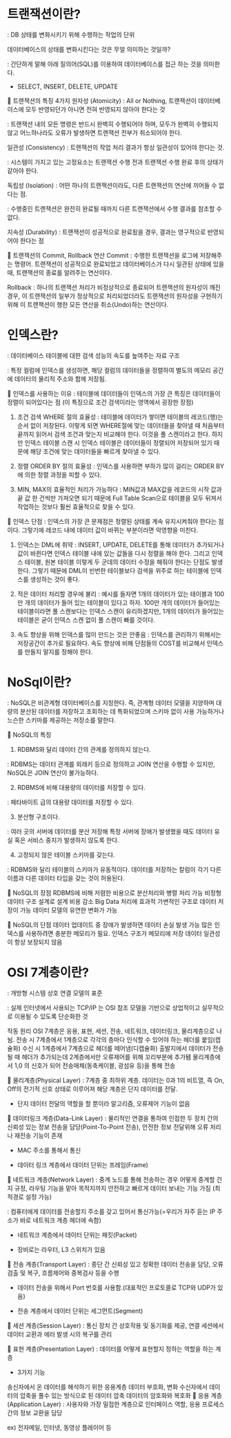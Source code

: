
# 트랜잭션이란?
:  DB 상태를 변화시키기 위해 수행하는 작업의 단위


데이터베이스의 상태를 변화시킨다는 것은 무얼 의미하는 것일까?

: 간단하게 말해 아래 질의어(SQL)를 이용하여 데이터베이스를 접근 하는 것을 의미한다.

* SELECT, INSERT, DELETE, UPDATE


📌 트랜잭션의 특징 4가지
원자성 (Atomicity)
: All or Nothing, 트랜잭션이 데이터베이스에 모두 반영되던가 아니면 전혀 반영되지 않아야 한다는 것

: 트랜잭션 내의 모든 명령은 반드시 완벽히 수행되어야 하며, 모두가 완벽히 수행되지 않고 어느하나라도 오류가 발생하면 트랜잭션 전부가 취소되어야 한다.

일관성 (Consistency)
: 트랜잭션의 작업 처리 결과가 항상 일관성이 있어야 한다는 것.

: 시스템이 가지고 있는 고정요소는 트랜잭션 수행 전과 트랜잭션 수행 완료 후의 상태가 같아야 한다.

독립성 (Isolation)
: 어떤 하나의 트랜잭션이라도, 다른 트랜잭션의 연산에 끼어들 수 없다는 점.

: 수행중인 트랜잭션은 완전히 완료될 때까지 다른 트랜잭션에서 수행 결과를 참조할 수 없다.

지속성 (Durability)
: 트랜잭션이 성공적으로 완료됬을 경우, 결과는 영구적으로 반영되어야 한다는 점



📌 트랜잭션의 Commit, Rollback 연산
Commit
: 수행한 트랜잭션을 로그에 저장해주는 명령어. 트랜잭션이 성공적으로 완료되었고 데이터베이스가 다시 일관된 상태에 있을 때, 트랜잭션의 종료를 알려주는 연산이다.

Rollback
: 하나의 트랜잭션 처리가 비정상적으로 종료되어 트랜잭션의 원자성이 깨진경우, 이 트랜잭션의 일부가 정상적으로 처리되었더라도 트랜잭션의 원자성을 구현하기 위해 이 트랜잭션이 행한 모든 연산을 취소(Undo)하는 연산이다.



# 인덱스란?
: 데이터베이스 테이블에 대한 검색 성능의 속도를 높여주는 자료 구조

: 특정 컬럼에 인덱스를 생성하면, 해당 컬럼의 데이터들을 정렬하여 별도의 메모리 공간에 데이터의 물리적 주소와 함께 저장됨.



📌 인덱스를 사용하는 이유 
: 테이블에 데이터들이 인덱스의 가장 큰 특징은 데이터들이 정렬이 되어있다는 점 (이 특징으로 조건 검색이라는 영역에서 굉장한 장점)

1) 조건 검색 WHERE 절의 효율성
: 테이블에 데이터가 쌓이면 테이블의 레코드(행)는 순서 없이 저장된다. 이렇게 되면 WHERE절에 맞는 데이터들을 찾아낼 때 처음부터 끝까지 읽어서 검색 조건과 맞는지 비교해야 한다. 이것을 풀 스캔이라고 한다. 하지만 인덱스 테이블 스캔 시 인덱스 테이블은 데이터들이 정렬되어 저장되어 있기 때문에 해당 조건에 맞는 데이터들을 빠르게 찾아낼 수 있다.

2) 정렬 ORDER BY 절의 효율성
: 인덱스를 사용하면 부하가 많이 걸리는 ORDER BY에 의한 정렬 과정을 피할 수 있다.

3) MIN, MAX의 효율적인 처리가 가능하다
: MIN값과 MAX값을 레코드의 시작 값과 끝 값 한 건씩만 가져오면 되기 때문에 Full Table Scan으로 테이블을 모두 뒤져서 작업하는 것보다 훨씬 효율적으로 찾을 수 있다.



📌 인덱스 단점
: 인덱스의 가장 큰 문제점은 정렬된 상태를 계속 유지시켜줘야 한다는 점이다. 그렇기에 레코드 내에 데이터 값이 바뀌는 부분이라면 악영향을 미친다.

1) 인덱스는 DML에 취약
: INSERT, UPDATE, DELETE를 통해 데이터가 추가되거나 값이 바뀐다면 인덱스 테이블 내에 있는 값들을 다시 정렬을 해야 한다. 그리고 인덱스 테이블, 원본 테이블 이렇게 두 군데의 데이터 수정을 해줘야 한다는 단점도 발생한다. 그렇기 때문에 DML이 빈번한 테이블보다 검색을 위주로 하는 테이블에 인덱스를 생성하는 것이 좋다.

2) 적은 데이터 처리할 경우에 불리
: 예시를 들자면 1개의 데이터가 있는 테이블과 100만 개의 데이터가 들어 있는 테이블이 있다고 하자. 100만 개의 데이터가 들어있는 테이블이라면 풀 스캔보다는 인덱스 스캔이 유리하겠지만, 1개의 데이터가 들어있는 테이블은 굳이 인덱스 스캔 없이 풀 스캔이 빠를 것이다. 

3) 속도 향상을 위해 인덱스를 많이 만드는 것은 안좋음
: 인덱스를 관리하기 위해서는 저장공간이 추가로 필요하다. 속도 향상에 비해 단점들의 COST를 비교해서 인덱스를 만들지 말지를 정해야 한다.

# NoSql이란?
: NoSQL은 비관계형 데이터베이스를 지칭한다. 즉, 관계형 데이터 모델을 지양하며 대량의 분산된 데이터를 저장하고 조회하는 데 특화되었으며 스키마 없이 사용 가능하거나 느슨한 스키마를 제공하는 저장소를 말한다.



📌 NoSQL의 특징
1) RDBMS와 달리 데이터 간의 관계를 정의하지 않는다.

: RDBMS는 데이터 관계를 외래키 등으로 정의하고 JOIN 연산을 수행할 수 있지만, NoSQL은 JOIN 연산이 불가능하다.



2) RDBMS에 비해 대용량의 데이터를 저장할 수 있다.

: 페타바이트 급의 대용량 데이터를 저장할 수 있다.



3) 분산형 구조이다.

: 여러 곳의 서버에 데이터를 분산 저장해 특정 서버에 장애가 발생했을 때도 데이터 유실 혹은 서비스 중지가 발생하지 않도록 한다.



4) 고정되지 않은 테이블 스키마를 갖는다.

: RDBMS와 달리 테이블의 스키마가 유동적이다. 데이터를 저장하는 칼럼이 각기 다른 이름과 다른 데이터 타입을 갖는 것이 허용된다.



📌 NoSQL의 장점
RDBMS에 비해 저렴한 비용으로 분산처리와 병렬 처리 가능
비정형 데이터 구조 설계로 설계 비용 감소
Big Data 처리에 효과적
가변적인 구조로 데이터 저장이 가능
데이터 모델의 유연한 변화가 가능

📌 NoSQL의 단점
데이터 업데이트 중 장애가 발생하면 데이터 손실 발생 가능
많은 인덱스를 사용하려면 충분한 메모리가 필요. 인덱스 구조가 메모리에 저장
데이터 일관성이 항상 보장되지 않음

# OSI 7계층이란?
: 개방형 시스템 상호 연결 모델의 표준

: 실제 인터넷에서 사용되는 TCP/IP 는 OSI 참조 모델을 기반으로 상업적이고 실무적으로 이용될 수 있도록 단순화한 것

작동 원리
OSI 7계층은 응용, 표현, 세션, 전송, 네트워크, 데이터링크, 물리계층으로 나뉨.
전송 시 7계층에서 1계층으로 각각의 층마다 인식할 수 있어야 하는 헤더를 붙임(캡슐화)
수신 시 1계층에서 7계층으로 헤더를 떼어냄(디캡슐화)
출발지에서 데이터가 전송될 때 헤더가 추가되는데 2계층에서만 오류제어를 위해 꼬리부분에 추가됌
물리계층에서 1,0 의 신호가 되어 전송매체(동축케이블, 광섬유 등)을 통해 전송


📌 물리계층(Physical Layer)
: 7계층 중 최하위 계층. 데이터는 0과 1의 비트열, 즉 On, Off의 전기적 신호 상태로 이루어져 해당 계층은 단지 데이터를 전달.

* 단지 데이터 전달의 역할을 할 뿐이라 알고리즘, 오류제어 기능이 없음

📌 데이터링크 계층(Data-Link Layer)
: 물리적인 연결을 통하여 인접한 두 장치 간의 신뢰성 있는 정보 전송을 담당(Point-To-Point 전송), 안전한 정보 전달위해 오류 처리나 재전송 기능이 존재

* MAC 주소를 통해서 통신

* 데이터 링크 계층에서 데이터 단위는 프레임(Frame)

📌 네트워크 계층(Network Layer)
: 중계 노드를 통해 전송하는 경우 어떻게 중계할 건지 규정, 라우팅 기능을 맡아 목적지까지 안전하고 빠르게 데이터 보내는 기능 가짐      (최적경로 설정 가능)

: 컴퓨터에게 데이터를 전송할지 주소를 갖고 있어서 통신가능(=우리가 자주 듣는 IP 주소가 바로 네트워크 계층 헤더에 속함)



* 네트워크 계층에서 데이터 단위는 패킷(Packet)

* 장비로는 라우터, L3 스위치가 있음

📌 전송 계층(Transport Layer)
: 종단 간 신뢰성 있고 정확한 데이터 전송을 담당, 오류검출 및 복구, 흐름제어와 중복검사 등을 수행

* 데이터 전송을 위해서 Port 번호를 사용함.(대표적인 프로토콜로 TCP와 UDP가 있음)

* 전송 계층에서 데이터 단위는 세그먼트(Segment)

📌 세션 계층(Session Layer)
: 통신 장치 간 상호작용 및 동기화를 제공, 연결 세션에서 데이터 교환과 에러 발생 시의 복구를 관리

📌 표현 계층(Presentation Layer)
: 데이터를 어떻게 표현할지 정하는 역할을 하는 계층

* 3가지 기능

송신자에서 온 데이터를 해석하기 위한 응용계층 데이터 부호화, 변화
수신자에서 데이터의 압축을 풀수 있는 방식으로 된 데이터 압축
데이터의 암호화와 복호화
📌 응용 계층(Application Layer)
: 사용자와 가장 밀접한 계층으로 인터페이스 역할, 응용 프로세스 간의 정보 교환을 담당

ex) 전자메일, 인터넷, 동영상 플레이어 등



